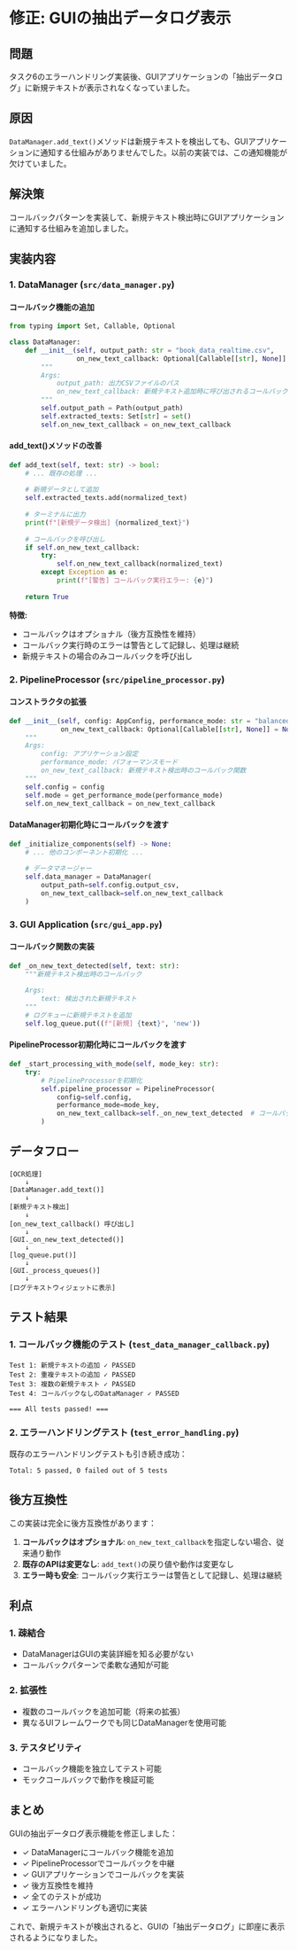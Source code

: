 # 修正: GUIの抽出データログ表示

## 問題
タスク6のエラーハンドリング実装後、GUIアプリケーションの「抽出データログ」に新規テキストが表示されなくなっていました。

## 原因
`DataManager.add_text()`メソッドは新規テキストを検出しても、GUIアプリケーションに通知する仕組みがありませんでした。以前の実装では、この通知機能が欠けていました。

## 解決策
コールバックパターンを実装して、新規テキスト検出時にGUIアプリケーションに通知する仕組みを追加しました。

## 実装内容

### 1. DataManager (`src/data_manager.py`)

#### コールバック機能の追加

```python
from typing import Set, Callable, Optional

class DataManager:
    def __init__(self, output_path: str = "book_data_realtime.csv", 
                 on_new_text_callback: Optional[Callable[[str], None]] = None):
        """
        Args:
            output_path: 出力CSVファイルのパス
            on_new_text_callback: 新規テキスト追加時に呼び出されるコールバック関数
        """
        self.output_path = Path(output_path)
        self.extracted_texts: Set[str] = set()
        self.on_new_text_callback = on_new_text_callback
```

#### add_text()メソッドの改善

```python
def add_text(self, text: str) -> bool:
    # ... 既存の処理 ...
    
    # 新規データとして追加
    self.extracted_texts.add(normalized_text)
    
    # ターミナルに出力
    print(f"[新規データ検出] {normalized_text}")
    
    # コールバックを呼び出し
    if self.on_new_text_callback:
        try:
            self.on_new_text_callback(normalized_text)
        except Exception as e:
            print(f"[警告] コールバック実行エラー: {e}")
    
    return True
```

**特徴:**
- コールバックはオプショナル（後方互換性を維持）
- コールバック実行時のエラーは警告として記録し、処理は継続
- 新規テキストの場合のみコールバックを呼び出し

### 2. PipelineProcessor (`src/pipeline_processor.py`)

#### コンストラクタの拡張

```python
def __init__(self, config: AppConfig, performance_mode: str = "balanced",
             on_new_text_callback: Optional[Callable[[str], None]] = None):
    """
    Args:
        config: アプリケーション設定
        performance_mode: パフォーマンスモード
        on_new_text_callback: 新規テキスト検出時のコールバック関数
    """
    self.config = config
    self.mode = get_performance_mode(performance_mode)
    self.on_new_text_callback = on_new_text_callback
```

#### DataManager初期化時にコールバックを渡す

```python
def _initialize_components(self) -> None:
    # ... 他のコンポーネント初期化 ...
    
    # データマネージャー
    self.data_manager = DataManager(
        output_path=self.config.output_csv,
        on_new_text_callback=self.on_new_text_callback
    )
```

### 3. GUI Application (`src/gui_app.py`)

#### コールバック関数の実装

```python
def _on_new_text_detected(self, text: str):
    """新規テキスト検出時のコールバック
    
    Args:
        text: 検出された新規テキスト
    """
    # ログキューに新規テキストを追加
    self.log_queue.put((f"[新規] {text}", 'new'))
```

#### PipelineProcessor初期化時にコールバックを渡す

```python
def _start_processing_with_mode(self, mode_key: str):
    try:
        # PipelineProcessorを初期化
        self.pipeline_processor = PipelineProcessor(
            config=self.config,
            performance_mode=mode_key,
            on_new_text_callback=self._on_new_text_detected  # コールバックを渡す
        )
```

## データフロー

```
[OCR処理]
    ↓
[DataManager.add_text()]
    ↓
[新規テキスト検出]
    ↓
[on_new_text_callback() 呼び出し]
    ↓
[GUI._on_new_text_detected()]
    ↓
[log_queue.put()]
    ↓
[GUI._process_queues()]
    ↓
[ログテキストウィジェットに表示]
```

## テスト結果

### 1. コールバック機能のテスト (`test_data_manager_callback.py`)

```
Test 1: 新規テキストの追加 ✓ PASSED
Test 2: 重複テキストの追加 ✓ PASSED
Test 3: 複数の新規テキスト ✓ PASSED
Test 4: コールバックなしのDataManager ✓ PASSED

=== All tests passed! ===
```

### 2. エラーハンドリングテスト (`test_error_handling.py`)

既存のエラーハンドリングテストも引き続き成功：

```
Total: 5 passed, 0 failed out of 5 tests
```

## 後方互換性

この実装は完全に後方互換性があります：

1. **コールバックはオプショナル**: `on_new_text_callback`を指定しない場合、従来通り動作
2. **既存のAPIは変更なし**: `add_text()`の戻り値や動作は変更なし
3. **エラー時も安全**: コールバック実行エラーは警告として記録し、処理は継続

## 利点

### 1. 疎結合
- DataManagerはGUIの実装詳細を知る必要がない
- コールバックパターンで柔軟な通知が可能

### 2. 拡張性
- 複数のコールバックを追加可能（将来の拡張）
- 異なるUIフレームワークでも同じDataManagerを使用可能

### 3. テスタビリティ
- コールバック機能を独立してテスト可能
- モックコールバックで動作を検証可能

## まとめ

GUIの抽出データログ表示機能を修正しました：

- ✓ DataManagerにコールバック機能を追加
- ✓ PipelineProcessorでコールバックを中継
- ✓ GUIアプリケーションでコールバックを実装
- ✓ 後方互換性を維持
- ✓ 全てのテストが成功
- ✓ エラーハンドリングも適切に実装

これで、新規テキストが検出されると、GUIの「抽出データログ」に即座に表示されるようになりました。
